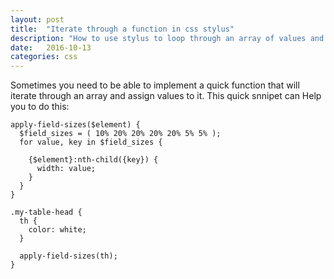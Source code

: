 ```yaml
---
layout: post
title:  "Iterate through a function in css stylus"
description: "How to use stylus to loop through an array of values and assign theese to an element"
date:   2016-10-13
categories: css
---
```


Sometimes you need to be able to implement a quick function that will iterate through an array and assign values to it.
This quick snnipet can Help you to do this:

```stylus
apply-field-sizes($element) {
  $field_sizes = ( 10% 20% 20% 20% 20% 5% 5% );
  for value, key in $field_sizes {
    
    {$element}:nth-child({key}) {
      width: value;
    }
  }
}

.my-table-head {
  th {
    color: white;
  }

  apply-field-sizes(th);
}

```
